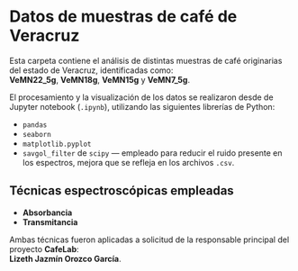 # Datos de muestras de café de Veracruz

Esta carpeta contiene el análisis de distintas muestras de café originarias del estado de Veracruz, identificadas como:  
**VeMN22_5g**, **VeMN18g**, **VeMN15g** y **VeMN7_5g**.

El procesamiento y la visualización de los datos se realizaron desde de Jupyter notebook (`.ipynb`), utilizando las siguientes librerías de Python:

- `pandas`
- `seaborn`
- `matplotlib.pyplot`
- `savgol_filter` de `scipy` — empleado para reducir el ruido presente en los espectros, mejora que se refleja en los archivos `.csv`.

## Técnicas espectroscópicas empleadas

- **Absorbancia**  
- **Transmitancia**

Ambas técnicas fueron aplicadas a solicitud de la responsable principal del proyecto **CafeLab**:  
**Lizeth Jazmín Orozco García**.
